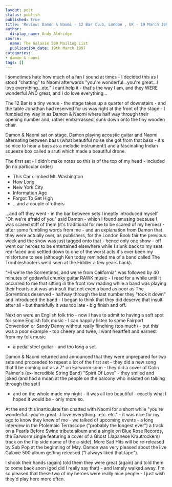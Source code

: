 ```yaml
---
layout: post
status: publish
published: true
title: 'Review: Damon & Naomi - 12 Bar Club, London , UK - 19 March 1997'
author:
  display_name: Andy Aldridge
source:
  name: The Galaxie 500 Mailing List
  publication_date: 19th March 1997
categories:
- damon & naomi
tags: []
---
```

I sometimes hate how much of a fan I sound at times - I decided this as I
stood "chatting" to Naomi afterwards "you're wonderful...you're great...I love
everything...etc." I cant help it - that's the way I am, and they WERE
wonderful AND great, and I do love everything...

The 12 Bar is a tiny venue - the stage takes up a quarter of downstairs - and
the table Jonathan had reserved for us was right at the front of the stage - I
fumbled my way in as Damon & Naomi where half way through their opening number
and, rather embarrassed, sunk down onto the tiny wooden chair.

Damon & Naomi sat on stage, Damon playing acoustic guitar and Naomi
alternating between bass (what beautiful noise she got from that bass - it's
so nice to hear a bass as a melodic instrument!) and a fascinating Indian
squeeze box called a sruti which made a beautiful drone.

The first set - I didn't make notes so this is of the top of my head -
included (in no particular order)

  * This Car climbed Mt. Washington
  * How Long
  * New York City
  * Information Age
  * Forgot To Get High
  * ...and a couple of others

...and off they went - in the bar between sets I ineptly introduced myself "Oh
we're afraid of you" said Damon - which I found amusing because I was scared
stiff of them (it's traditional for me to be scared of my heroes) - after some
fumbling words from me - and an explanation from Damon that they were actually
over, as publishers, for the London Book fair the previous week and the show
was just tagged onto that - hence only one show - off went our heroes to be
entertained elsewhere while I slunk back to my seat red-faced and settled down
to one of the worst acts it's ever been my misfortune to see (although Ken
today reminded me of a band called The Troubleshooters we'd seen at the
Fiddler a few years back).

"Hi we're the Sorrentinos, and we're from California" was followed by 40
minutes of godawful chunky guitar RAWK music - I read for a while until it
occurred to me that sitting in the front row reading while a band was playing
their hearts out was an insult that not even a band as poor as The Sorrentinos
deserved - halfway through the last number they "took it down" and introduced
the band - I began to think that they did deserve that insult after all - but
thankfully it was too late - big finish and off.

Next on were an English folk trio - now I have to admit to having a soft spot
for some English folk music - I can happily listen to some Fairport Convention
or Sandy Denny without really flinching (too much) - but this was a poor
example - too cheery and twee, I want heartfelt and earnest from my folk music
- a pedal steel guitar - and too long a set.

Damon & Naomi returned and announced that they were unprepared for two sets
and proceeded to repeat a lot of the first set - they did a new song that'll
be coming out as a 7" on Earworm soon - they did a cover of Colin Palmer's
(ex-Incredible String Band) "Spirit Of Love" - they smiled and joked (and had
a moan at the people on the balcony who insisted on talking through the set!)
- and on the whole made my night - it was all too beautiful - exactly what I
hoped it would be - only more so.

At the end this inarticulate fan chatted with Naomi for a short while "you're
wonderful...you're great...I love everything...etc. etc." - it was nice for my
ego to know they knew of me - we talked of upcoming events - a long interview
in the Ptolemaic Terrascope ("probably the longest ever") a track on a Pearls
Before Swine tribute album and a single on Blue Rose Records, the Earworm
single featuring a cover of a Ghost (Japanese Krautrockers) track on the flip
side name of the a-side). More Sad Hits will be re-released by Sub Pop at the
beginning of May. Damon was very pleased about the live Galaxie 500 album
getting released ("I always liked that tape").

I shook their hands (again) told them they were great (again) and told them to
come back soon (god did I really say that) - and lamely walked away. I'm so
pleased that these two of my heroes were really nice people - I just wish
they'd play here more often.


